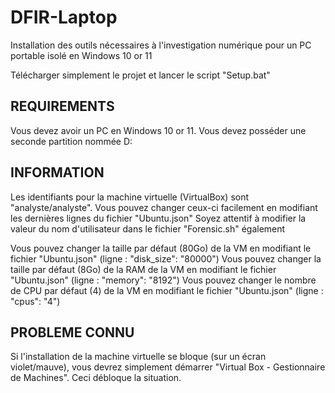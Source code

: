 # DFIR-Laptop
Installation des outils nécessaires à l'investigation numérique pour un PC portable isolé en Windows 10 or 11

Télécharger simplement le projet et lancer le script "Setup.bat"

REQUIREMENTS
------------
Vous devez avoir un PC en Windows 10 or 11.
Vous devez posséder une seconde partition nommée D:

INFORMATION
-----------
Les identifiants pour la machine virtuelle (VirtualBox) sont "analyste/analyste".
Vous pouvez changer ceux-ci facilement en modifiant les dernières lignes du fichier "Ubuntu.json"
Soyez attentif à modifier la valeur du nom d'utilisateur dans le fichier "Forensic.sh" également

Vous pouvez changer la taille par défaut (80Go) de la VM en modifiant le fichier "Ubuntu.json" (ligne : "disk_size": "80000")
Vous pouvez changer la taille par défaut (8Go) de la RAM de la VM en modifiant le fichier "Ubuntu.json" (ligne : "memory": "8192")
Vous pouvez changer le nombre de CPU par défaut (4) de la VM en modifiant le fichier "Ubuntu.json" (ligne : "cpus": "4")

PROBLEME CONNU
--------------
Si l'installation de la machine virtuelle se bloque (sur un écran violet/mauve), vous devrez simplement démarrer "Virtual Box - Gestionnaire de Machines". Ceci débloque la situation.
